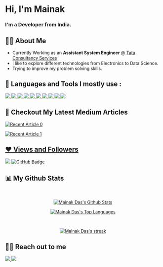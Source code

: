 <h1>Hi, I'm Mainak</h1>
<h3>I'm a Developer from India.</h3>


## 🙋‍♂️ About Me

-  Currently Working as an <b> Assistant System Engineer</b> @ <a href="https://www.tcs.com/"> Tata Consultancy Services </a>
- I like to explore different technologies from Electronics to Data Science.
- Trying to improve my problem solving skills.


## 🚀 Languages and Tools I mostly use :

<p>
    <a href="https://code.visualstudio.com/" target="_blank"> <img src="https://img.icons8.com/color/48/000000/visual-studio-code-2019.png"/> </a>
    <a href="https://en.wikipedia.org/wiki/C_(programming_language)" target="_blank"> <img src="https://img.icons8.com/color/48/000000/c-programming.png"/> </a> 
    <a href="https://www.python.org" target="_blank"> <img src="https://img.icons8.com/color/48/000000/python.png"/> </a> 
    <a href="https://www.w3.org/html/" target="_blank"> <img src="https://img.icons8.com/color/48/000000/html-5.png"/> </a> 
    <a href="https://www.w3schools.com/css/" target="_blank"> <img src="https://img.icons8.com/color/48/000000/css3.png"/> </a> 
    <a href="https://getbootstrap.com" target="_blank"> <img src="https://img.icons8.com/color/48/000000/bootstrap.png"/> </a> 
    <a href="https://flask.palletsprojects.com/en/2.0.x/" target="_blank">  <img src="https://img.icons8.com/ios-filled/50/000000/flask.png"/> </a>
    <a href="https://www.postgresql.org/" target="_blank"> <img src="https://img.icons8.com/color/48/000000/postgreesql.png"/> </a> 
    <a href="https://git-scm.com/" target="_blank"> <img src="https://img.icons8.com/color/48/000000/git.png"/> </a> 
    <a href="https://github.com/" target="_blank"> <img src="https://img.icons8.com/fluency/48/000000/github.png"/> </a>
    

</p>

## 📑 Checkout My Latest Medium Articles
<!-- [![Omid Nikrah Medium](https://github-readme-medium.vercel.app/?username=mainak17)](https://medium.com/@mainak17) -->

<a target="_blank" href="https://github-readme-medium-recent-article.vercel.app/medium/@mainak17/0"><img src="https://github-readme-medium-recent-article.vercel.app/medium/@mainak17/0" alt="Recent Article 0">

<a target="_blank" href="https://github-readme-medium-recent-article.vercel.app/medium/@mainak17/1"><img src="https://github-readme-medium-recent-article.vercel.app/medium/@mainak17/1" alt="Recent Article 1">


   

## ❤ Views and Followers
<a href="https://github.com/Meghna-DAS/github-profile-views-counter">
    <img src="https://komarev.com/ghpvc/?username=mainak17">
</a>
<a href="https://github.com/mainak17?tab=followers"><img src="https://img.shields.io/github/followers/mainak17?label=Followers&style=social" alt="GitHub Badge"></a>



## 📊 My Github Stats
<br/>
  <p align="center">
    <a href="https://github.com/mainak17/github-readme-stats"><img alt="Mainak Das's Github Stats" src="https://github-readme-stats.vercel.app/api?username=mainak17&show_icons=true&count_private=true&theme=react&hide_border=true&bg_color=0D1117" /></a>
</p>
    
  <p align="center">
      <a href="https://github.com/mainak17/github-readme-stats"><img alt="Mainak Das's Top Languages" src="https://github-readme-stats.vercel.app/api/top-langs/?username=mainak17&langs_count=8&count_private=true&layout=compact&theme=react&hide_border=true&bg_color=0D1117" /></a>
</p>
<br/>
<p align="center">
    <a href="https://github.com/mainak17/github-readme-streak-stats">
        <img title="🔥 Get streak stats for your profile at git.io/streak-stats" alt="Mainak Das's streak" src="https://github-readme-streak-stats.herokuapp.com/?user=mainak17&theme=black-ice&hide_border=true&stroke=0000&background=060A0CD0"/>
    </a>
</p>

## 👨‍💻 Reach out to me 
<p>
    <a href="https://www.linkedin.com/in/mainak-das-111175179/" target="_blank"> <img src="https://img.icons8.com/fluency/48/000000/linkedin.png"/> </a>
    <a href="https://www.instagram.com/_mainak_das_/" target="_blank"> <img src="https://img.icons8.com/fluency/48/000000/instagram-new.png"/> </a>
   
</p>

